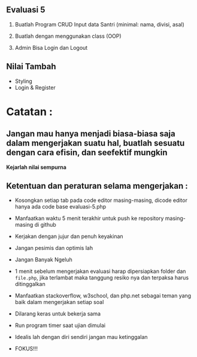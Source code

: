 ## Evaluasi 5

1. Buatlah Program CRUD Input data Santri (minimal: nama, divisi, asal)
2. Buatlah dengan menggunakan class (OOP)

3. Admin Bisa Login dan Logout

## Nilai Tambah
- Styling
- Login & Register

# Catatan :

## Jangan mau hanya menjadi biasa-biasa saja dalam mengerjakan suatu hal, buatlah sesuatu dengan cara efisin, dan seefektif mungkin

**Kejarlah nilai sempurna**

## Ketentuan dan peraturan selama mengerjakan :

* Kosongkan setiap tab pada code editor masing-masing, dicode editor hanya ada
  code base evaluasi-5.php
* Manfaatkan waktu 5 menit terakhir untuk push ke repository masing-masing di
  github
* Kerjakan dengan jujur dan penuh keyakinan
* Jangan pesimis dan optimis lah
* Jangan Banyak Ngeluh
* 1 menit sebelum mengerjakan evaluasi harap dipersiapkan folder dan
  `file.php`, jika terlambat maka tanggung resiko nya dan terpaksa harus
  ditinggalkan

* Manfaatkan stackoverflow, w3school, dan php.net sebagai teman yang baik dalam
  mengerjakan setiap soal
* Dilarang keras untuk bekerja sama
* Run program timer saat ujian dimulai
* Idealis lah dengan diri sendiri jangan mau ketinggalan
* FOKUS!!!
